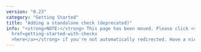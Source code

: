 ```yaml
---
version: "0.23"
category: "Getting Started"
title: "Adding a standalone check (deprecated)"
info: "<strong>NOTE:</strong> This page has been moved. Please click <strong><a
  href=getting-started-with-checks
  >here</a></strong> if you're not automatically redirected. Have a nice day!"
---
```


<meta http-equiv="refresh" content="1;url=getting-started-with-checks">
